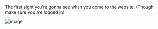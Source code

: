 The first sight you're gonna see when you come to the website. (Though make sure you are logged in)

![image](https://github.com/user-attachments/assets/8aaf102e-cd6e-48d1-b77a-2d00e480b584)
